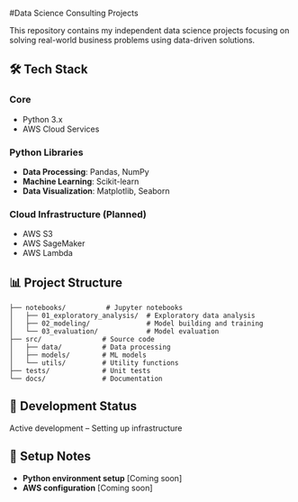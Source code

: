 #Data Science Consulting Projects

This repository contains my independent data science projects focusing on solving real-world business problems using data-driven solutions.

## 🛠 Tech Stack
### Core
- Python 3.x
- AWS Cloud Services

### Python Libraries
- **Data Processing**: Pandas, NumPy
- **Machine Learning**: Scikit-learn
- **Data Visualization**: Matplotlib, Seaborn

### Cloud Infrastructure (Planned)
- AWS S3
- AWS SageMaker
- AWS Lambda

## 📊 Project Structure
```tree
├── notebooks/          # Jupyter notebooks
│   ├── 01_exploratory_analysis/  # Exploratory data analysis
│   ├── 02_modeling/              # Model building and training
│   └── 03_evaluation/            # Model evaluation
├── src/               # Source code
│   ├── data/          # Data processing
│   ├── models/        # ML models
│   └── utils/         # Utility functions
├── tests/             # Unit tests
└── docs/              # Documentation
```

## 🚧 Development Status
Active development – Setting up infrastructure

## 📝 Setup Notes
- **Python environment setup** [Coming soon]
- **AWS configuration** [Coming soon]

